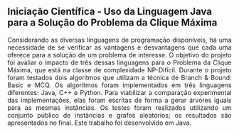 ## Iniciação Científica - Uso da Linguagem Java para a Solução do Problema da Clique Máxima

<p align="justify"> 
	Considerando as diversas linguagens de programação disponíveis, há uma necessidade de se verificar as vantagens e desvantagens que cada uma oferece para a solução de um problema de interesse. O objetivo do projeto foi avaliar o impacto de três dessas linguagens para o Problema da Clique Máxima, que está na classe de complexidade NP-Difícil. Durante o projeto foram testados dois algoritmos que utilizam a técnica de Branch & Bound: Basic e MCQ. Os algoritmos foram implementados em três linguagens diferentes: Java, C++ e Python. Para viabilizar a comparação experimental das implementações, elas foram escritas de forma a gerar árvores iguais para as mesmas instâncias. Os testes foram realizados utilizando um conjunto público de instâncias e grafos aleatórios; os resultados são apresentados no final. Este trabalho foi desenvolvido em Java.
</P>
